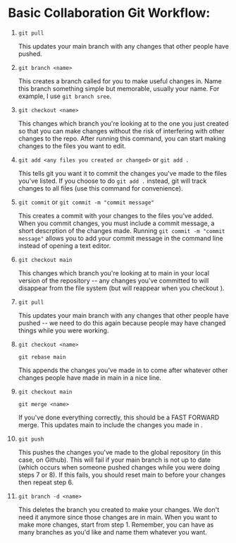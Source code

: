 # Basic Collaboration Git Workflow:

1. `git pull`

   This updates your main branch with any changes that other people have pushed.

2. `git branch <name>`

   This creates a branch called <name> for you to make useful changes in. Name this branch something simple but memorable, usually your name. For example, I use `git branch sree`.

3. `git checkout <name>`

   This changes which branch you're looking at to the one you just created so that you can make changes without the risk of interfering with other changes to the repo. After running this command, you can start making changes to the files you want to edit.

4. `git add <any files you created or changed>` or `git add .`

   This tells git you want it to commit the changes you've made to the files you've listed. If you choose to do `git add .` instead, git will track changes to all files (use this command for convenience).

5. `git commit` or `git commit -m "commit message"`

   This creates a commit with your changes to the files you've added. When you commit changes, you must include a commit message, a short descrption of the changes made. Running `git commit -m "commit message"` allows you to add your commit message in the command line instead of opening a text editor.

6. `git checkout main`

   This changes which branch you're looking at to main in your local version of the repository -- any changes you've committed to <name> will disappear from the file system (but will reappear when you checkout <name>).

7. `git pull`

   This updates your main branch with any changes that other people have pushed -- we need to do this again because people may have changed things while you were working.

8. `git checkout <name>`

   `git rebase main`

   This appends the changes you've made in <name> to come after whatever other changes people have made in main in a nice line.

9. `git checkout main`

   `git merge <name>`

   If you've done everything correctly, this should be a FAST FORWARD merge. This updates main to include the changes you made in <name>.

10. `git push`

    This pushes the changes you've made to the global repository (in this case, on Github). This will fail if your main branch is not up to date (which occurs when someone pushed changes while you were doing steps 7 or 8). If this fails, you should reset main to before your changes then repeat step 6.

11. `git branch -d <name>`

    This deletes the branch you created to make your changes. We don't need it anymore since those changes are in main. When you want to make more changes, start from step 1. Remember, you can have as many branches as you'd like and name them whatever you want.
